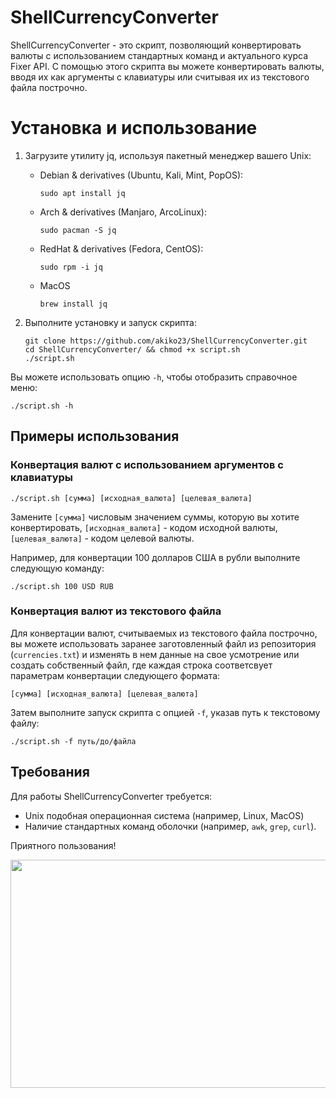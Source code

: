   # ShellCurrencyConverter

ShellCurrencyConverter - это скрипт, позволяющий конвертировать валюты с использованием стандартных команд и актуального курса Fixer API. С помощью этого скрипта вы можете конвертировать валюты, вводя их как аргументы с клавиатуры или считывая их из текстового файла построчно.

# Установка и использование
   
1. Загрузите утилиту jq, используя пакетный менеджер вашего Unix:
    - Debian & derivatives (Ubuntu, Kali, Mint, PopOS):
      ```
      sudo apt install jq
      ```
    - Arch & derivatives (Manjaro, ArcoLinux):
      ```
      sudo pacman -S jq
      ```
    - RedHat & derivatives (Fedora, CentOS):
      ```
      sudo rpm -i jq 
      ```
    - MacOS
      ```
      brew install jq 
      ```

2. Выполните установку и запуск скрипта:
   ```
   git clone https://github.com/akiko23/ShellCurrencyConverter.git
   cd ShellCurrencyConverter/ && chmod +x script.sh
   ./script.sh
   ```

Вы можете использовать опцию `-h`, чтобы отобразить справочное меню:
   ```
   ./script.sh -h
   ```

## Примеры использования

### Конвертация валют с использованием аргументов с клавиатуры
```
./script.sh [сумма] [исходная_валюта] [целевая_валюта]
```
Замените `[сумма]` числовым значением суммы, которую вы хотите конвертировать, `[исходная_валюта]` - кодом исходной валюты, `[целевая_валюта]` - кодом целевой валюты.

Например, для конвертации 100 долларов США в рубли выполните следующую команду:
```
./script.sh 100 USD RUB
```

### Конвертация валют из текстового файла

Для конвертации валют, считываемых из текстового файла построчно, вы можете использовать заранее заготовленный файл из репозитория (`currencies.txt`) и изменять в нем данные на свое усмотрение или создать собственный файл, где каждая строка соответсвует параметрам конвертации следующего формата:
```
[сумма] [исходная_валюта] [целевая_валюта]
```

Затем выполните запуск скрипта с опцией `-f`, указав путь к текстовому файлу:
```
./script.sh -f путь/до/файла
```

## Требования

Для работы ShellCurrencyConverter требуется:

- Unix подобная операционная система (например, Linux, MacOS)
- Наличие стандартных команд оболочки (например, `awk`, `grep`, `curl`).

Приятного пользования!

<img width="600" height="365" src="https://www.meme-arsenal.com/memes/ee9d59eb87605907186a2407b84f2b89.jpg" />
